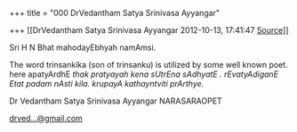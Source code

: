 +++
title = "000 DrVedantham Satya Srinivasa Ayyangar"

+++
[[DrVedantham Satya Srinivasa Ayyangar	2012-10-13, 17:41:47 [Source](https://groups.google.com/g/bvparishat/c/Ydyk6RUXYjE)]]



Sri H N Bhat mahodayEbhyah namAmsi.  
  
The word trinsankika (son of trinsanku) is utilized by some well known poet. here apatyArdhE *thak pratyayah kena sUtrEna sAdhyatE . rEvatyAdiganE Etat padam nAsti kila. krupayA kathayntviti prArthye.*
  
  
 Dr Vedantham Satya Srinivasa Ayyangar NARASARAOPET  
  

[drved...@gmail.com]()

